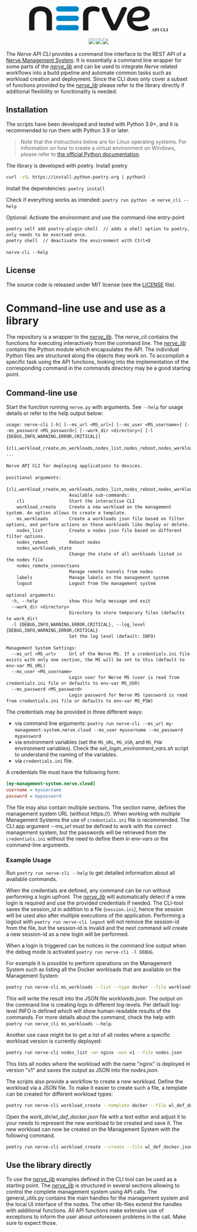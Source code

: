 <p align="center" style='font-size: 12px; font-family: "Monaco";'>
    <img src="./img/logo-nerve-black.svg" alt="Nerve"/><b>&nbsp;API CLI</b><br><br>
    <a href="./LICENSE"><img src="https://img.shields.io/badge/license-MIT-green.svg"/></a>
    <a href="https://docs.python.org/3/"><img src="https://img.shields.io/badge/python-3.9%20%7C%203.10%20%7C%203.11%20%7C%203.12%20%7C%203.13-blue.svg"/></a>
    <a href="https://docs.nerve.cloud"><img src="https://img.shields.io/badge/nerve-2.9%20%7C%202.10%20%7C%203.0-blue.svg"/></a>
</p>

The *Nerve API CLI* provides a command line interface to the REST API of a [Nerve Management System](https://docs.nerve.cloud). It is essentially a command line wrapper for some parts of the [*nerve_lib*](https://github.com/tttech-nerve/nerve-api-python) and can be used to integrate *Nerve* related workflows into a build pipeline and automate common tasks such as workload creation and deployment. Since the CLI does only cover a subset of functions provided by the *[*nerve_lib*](https://github.com/tttech-nerve/nerve-api-python.git)* please refer to the library directly if additional flexibility or functionality is needed.

## Installation

The scripts have been developed and tested with Python 3.9+, and it is recommended to run them with Python 3.9 or later. 

> Note that the instructions below are for Linux operating systems. For information on how to create a virtual environment on Windows, please refer to [the official Python documentation](https://python.land/virtual-environments/virtualenv#How_to_create_a_Python_venv).


The library is developed with poetry. 
Install poetry
``` sh
curl -sSL https://install.python-poetry.org | python3 -
```

Install the dependencies: `poetry install`

Check if everything works as intended: `poetry run python -m nerve_cli --help`


Optional: Activate the environment and use the command-line entry-point
```
poetry self add poetry-plugin-shell  // adds a shell option to poetry, only needs to be exectued once.
poetry shell  // deactivate the environment with Ctrl+D

nerve-cli --help
```

## License

The source code is released under MIT license (see the [LICENSE](./LICENSE) file).

# Command-line use and use as a library

The repository is a wrapper to the *[*nerve_lib*](https://github.com/tttech-nerve/nerve-api-python.git)*.
The *nerve_cli* contains the functions for executing interactively from the command line.
The [*nerve_lib*](https://github.com/tttech-nerve/nerve-api-python.git) contains the Python module which encapsulates the API.
The individual Python files are structured along the objects they work on. To accomplish a specific task using the API functions, looking into the implementation of the corresponding command in the commands directory may be a good starting point.


## Command-line use

Start the function running `nerve.py` with arguments. See `--help` for usage details or refer to the help output below:

```
usage: nerve-cli [-h] [--ms_url <MS_url>] [--ms_user <MS_username>] [--ms_password <MS_password>] [--work_dir <directory>] [-l {DEBUG,INFO,WARNING,ERROR,CRITICAL}]
             {cli,workload_create,ms_workloads,nodes_list,nodes_reboot,nodes_workloads_state,nodes_remote_connections,labels,logout} ...

Nerve API CLI for deploying applications to devices.

positional arguments:
  {cli,workload_create,ms_workloads,nodes_list,nodes_reboot,nodes_workloads_state,nodes_remote_connections,labels,logout}
                        Available sub-commands:
    cli                 Start the interactive CLI
    workload_create     Create a new workload on the management system. An option allows to create a template.
    ms_workloads        Create a workloads json file based on filter options, and perform actions on these workloads like deploy or delete.
    nodes_list          Create a nodes json file based on different filter options.
    nodes_reboot        Reboot nodes
    nodes_workloads_state
                        Change the state of all workloads listed in the nodes file
    nodes_remote_connections
                        Manage remote tunnels from nodes
    labels              Manage labels on the management system
    logout              Logout from the management system

optional arguments:
  -h, --help            show this help message and exit
  --work_dir <directory>
                        Directory to store temporary files (defaults to work_dir)
  -l {DEBUG,INFO,WARNING,ERROR,CRITICAL}, --log_level {DEBUG,INFO,WARNING,ERROR,CRITICAL}
                        Set the log level (default: INFO)

Management System Settings:
  --ms_url <MS_url>     Url of the Nerve MS. If a credentials.ini file exists with only one section, the MS will be set to this (default to env-var MS_URL)
  --ms_user <MS_username>
                        Login user for Nerve MS (user is read from credentials.ini file or defaults to env-var MS_USR)
  --ms_password <MS_password>
                        Login password for Nerve MS (password is read from credentials.ini file or defaults to env-var MS_PSW)
```

The credentials may be provided in three different ways:

- via command line arguments: `poetry run nerve-cli --ms_url my-management-system.nerve.cloud --ms_user myusername --ms_password mypassword`
- via environment variables (set the `MS_URL`, `MS_USR`, and `MS_PSW` environment variables). Check the *set_login_environment_vars.sh* script to understand the naming of the variables.
- via `credentials.ini` file.

A credentials file must have the following form:
```ini
[my-management-system.nerve.cloud]
username = myusername
password = mypassword
```
The file may also contain multiple sections. The section name, defines the management system URL (without https://).
When working with multiple Management Systems the use of `credentials.ini` file is recommended. The CLI app argument --ms_url must be defined to work with the correct
management system, but the passwords will be retrieved from the `credentials.ini` without the need to define them in env-vars or the command-line arguments. 

### Example Usage

Run `poetry run nerve-cli --help` to get detailed information about all available commands.

When the credentials are defined, any command can be run without performing a login upfront. The [*nerve_lib*](https://github.com/tttech-nerve/nerve-api-python.git) will automatically detect if a new login is required and use the 
provided credentials if needed. The CLI-tool saves the session_id in addition to a file (`session.ini`), hence the session will be used also after multiple executions of the 
application. Performing a logout with `poetry run nerve-cli logout` will not remove the session-id from the file, but the session-id is invalid and the next command will create a new session-id as a new login will be performed. 

When a login is triggered can be notices in the command line output when the debug mode is activated `poetry run nerve-cli -l DEBUG`. 


For example it is possible to perform operations on the Management System such as listing all the Docker workloads that are available on the Management System:

```bash
poetry run nerve-cli ms_workloads --list --type docker --file workloads.json
```
This will write the result into the JSON file *workloads.json*. The output on the command line is creating logs in different log-levels. Per default log-level INFO is defined which will show human-readable results of the commands. For more details about the command, check the help with `poetry run nerve_cli ms_workloads --help`.

Another use case might be to get a list of all nodes where a specific workload version is currently deployed:
``` bash
poetry run nerve-cli nodes_list -wn nginx -wvn v1 --file nodes.json
```
This lists all nodes where the workload with the name "nginx" is deployed in version "v1" and saves the output as JSON into the *nodes.json*.

The scripts also provide a workflow to create a new workload. Define the workload via a JSON file. To make it easier to create such a file, a template can be created for different workload types:

```bash
poetry run nerve-cli workload_create --template docker --file wl_def_docker.json
```

Open the *work_dir/wl_def_docker.json* file with a text editor and adjust it to your needs to represent the new workload to be created and save it.
The new workload can now be created on the Management System with the following command.

```bash
poetry run nerve-cli workload_create --create --file wl_def_docker.json --path ../../images/nginx.tar.gz
```

## Use the library directly

To use the [*nerve_lib*](https://github.com/tttech-nerve/nerve-api-python.git) examples defined in the CLI tool can be used as a starting point. The [*nerve_lib*](https://github.com/tttech-nerve/nerve-api-python.git) is structured in several sections allowing to control the complete management system using API calls. The general_utils.py contains the main handles for the management system and the local UI interface of the nodes. The other lib-files extend the handles with additional functions. 
All API functions make extensive use of exceptions to inform the user about unforeseen problems in the call. Make sure to expect those.